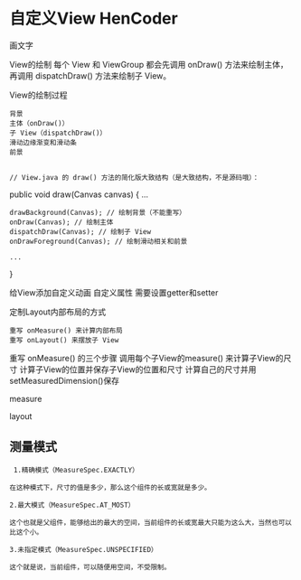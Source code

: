 # 自定义View HenCoder

画文字

View的绘制
每个 View 和 ViewGroup 都会先调用 onDraw() 方法来绘制主体，再调用 dispatchDraw() 方法来绘制子 View。

View的绘制过程

    背景
    主体（onDraw()）
    子 View（dispatchDraw()）
    滑动边缘渐变和滑动条
    前景
    
    
    // View.java 的 draw() 方法的简化版大致结构（是大致结构，不是源码哦）：
public void draw(Canvas canvas) {
    ...

    drawBackground(Canvas); // 绘制背景（不能重写）
    onDraw(Canvas); // 绘制主体
    dispatchDraw(Canvas); // 绘制子 View
    onDrawForeground(Canvas); // 绘制滑动相关和前景

    ...
}

给View添加自定义动画 自定义属性 需要设置getter和setter

定制Layout内部布局的方式
    
    重写 onMeasure() 来计算内部布局
    重写 onLayout() 来摆放子 View

重写 onMeasure() 的三个步骤
    调用每个子View的measure() 来计算子View的尺寸
    计算子View的位置并保存子View的位置和尺寸
    计算自己的尺寸并用setMeasuredDimension()保存

measure

layout


## 测量模式

     1.精确模式（MeasureSpec.EXACTLY）
    
    在这种模式下，尺寸的值是多少，那么这个组件的长或宽就是多少。
    
    2.最大模式（MeasureSpec.AT_MOST）
    
    这个也就是父组件，能够给出的最大的空间，当前组件的长或宽最大只能为这么大，当然也可以比这个小。
    
    3.未指定模式（MeasureSpec.UNSPECIFIED）
    
    这个就是说，当前组件，可以随便用空间，不受限制。

